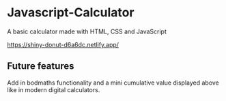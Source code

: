 # Javascript-Calculator
A basic calculator made with HTML, CSS and JavaScript

https://shiny-donut-d6a6dc.netlify.app/

## Future features
Add in bodmaths functionality and a mini cumulative value displayed above like in modern digital calculators.
